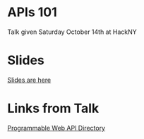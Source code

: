 # APIs 101
Talk given Saturday October 14th at HackNY

# Slides
[Slides are here](http://jessicagarson.com/apis101/)

# Links from Talk
[Programmable Web API Directory](https://www.programmableweb.com/apis/directory)
